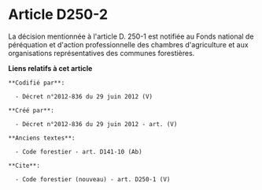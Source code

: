 # Article D250-2

La décision mentionnée à l'article D. 250-1 est notifiée au Fonds national de péréquation et d'action professionnelle des
chambres d'agriculture et aux organisations représentatives des communes forestières.

**Liens relatifs à cet article**

	**Codifié par**:

	  - Décret n°2012-836 du 29 juin 2012 (V)

	**Créé par**:

	  - Décret n°2012-836 du 29 juin 2012 - art. (V)

	**Anciens textes**:

	  - Code forestier - art. D141-10 (Ab)

	**Cite**:

	  - Code forestier (nouveau) - art. D250-1 (V)
